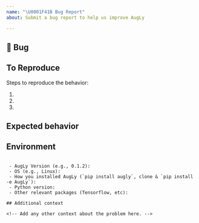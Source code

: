 ```yaml
---
name: "\U0001F41B Bug Report"
about: Submit a bug report to help us improve AugLy

---
```


## 🐛 Bug

<!-- A clear and concise description of what the bug is. -->

## To Reproduce

Steps to reproduce the behavior:

1.
2.
3.

<!-- If you have a code sample, error messages, stack traces, please provide it here as well -->

## Expected behavior

<!-- A clear and concise description of what you expected to happen. -->

## Environment

```

 - AugLy Version (e.g., 0.1.2):
 - OS (e.g., Linux):
 - How you installed AugLy (`pip install augly`, clone & `pip install -e AugLy`):
 - Python version:
 - Other relevant packages (Tensorflow, etc):

## Additional context

<!-- Add any other context about the problem here. -->